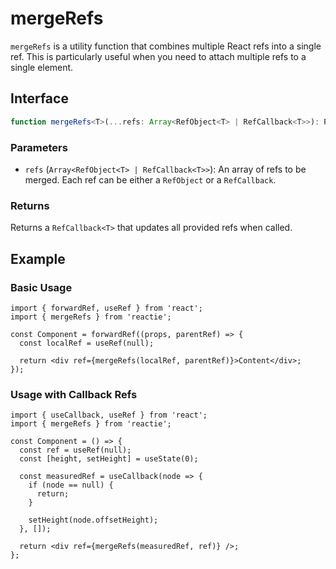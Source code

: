 # mergeRefs

`mergeRefs` is a utility function that combines multiple React refs into a single ref. This is particularly useful when you need to attach multiple refs to a single element.

## Interface

```ts
function mergeRefs<T>(...refs: Array<RefObject<T> | RefCallback<T>>): RefCallback<T>;
```

### Parameters

- `refs` (`Array<RefObject<T> | RefCallback<T>>`): An array of refs to be merged. Each ref can be either a `RefObject` or a `RefCallback`.

### Returns

Returns a `RefCallback<T>` that updates all provided refs when called.

## Example

### Basic Usage

```tsx
import { forwardRef, useRef } from 'react';
import { mergeRefs } from 'reactie';

const Component = forwardRef((props, parentRef) => {
  const localRef = useRef(null);

  return <div ref={mergeRefs(localRef, parentRef)}>Content</div>;
});
```

### Usage with Callback Refs

```tsx
import { useCallback, useRef } from 'react';
import { mergeRefs } from 'reactie';

const Component = () => {
  const ref = useRef(null);
  const [height, setHeight] = useState(0);

  const measuredRef = useCallback(node => {
    if (node == null) {
      return;
    }

    setHeight(node.offsetHeight);
  }, []);

  return <div ref={mergeRefs(measuredRef, ref)} />;
};
```
